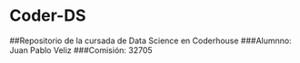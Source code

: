 # Coder-DS
##Repositorio de la cursada de Data Science en Coderhouse
###Alumnno: Juan Pablo Veliz
###Comisión: 32705
